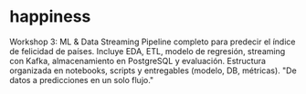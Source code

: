 # happiness
Workshop 3: ML &amp; Data Streaming Pipeline completo para predecir el índice de felicidad de países. Incluye EDA, ETL, modelo de regresión, streaming con Kafka, almacenamiento en PostgreSQL y evaluación. Estructura organizada en notebooks, scripts y entregables (modelo, DB, métricas). "De datos a predicciones en un solo flujo."
